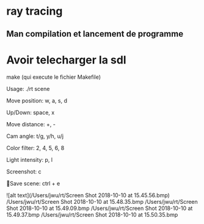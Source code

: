 # ray tracing

Man compilation et lancement de programme
-----------------------------------------------
# Avoir telecharger la sdl
 
make (qui execute le fichier Makefile)

Usage: ./rt scene

Move position: w, a, s, d

Up/Down: space, x

Move distance: +, -

Cam angle: t/g, y/h, u/j

Color filter: 2, 4, 5, 6, 8

Light intensity: p, l

Screenshot: c

Save scene: ctrl + e

![alt text](/Users/jwu/rt/Screen Shot 2018-10-10 at 15.45.56.bmp)
/Users/jwu/rt/Screen Shot 2018-10-10 at 15.48.35.bmp
/Users/jwu/rt/Screen Shot 2018-10-10 at 15.49.09.bmp
/Users/jwu/rt/Screen Shot 2018-10-10 at 15.49.37.bmp
/Users/jwu/rt/Screen Shot 2018-10-10 at 15.50.35.bmp
